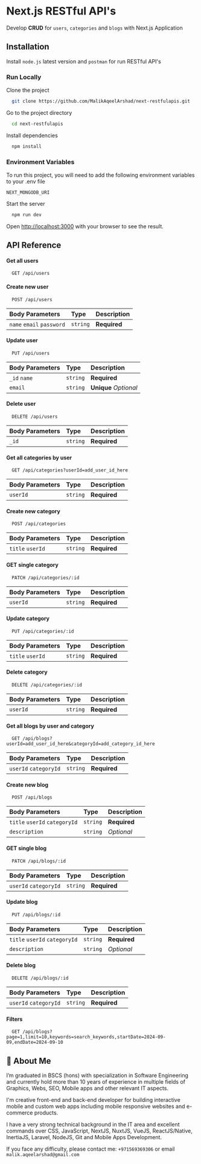 
# Next.js RESTful API's

Develop **CRUD** for `users`, `categories` and `blogs`  with Next.js Application


## Installation

Install `node.js` latest version and `postman` for run RESTful API's 


### Run Locally

Clone the project

```bash
  git clone https://github.com/MalikAqeelArshad/next-restfulapis.git
```

Go to the project directory

```bash
  cd next-restfulapis
```

Install dependencies

```bash
  npm install
```

### Environment Variables

To run this project, you will need to add the following environment variables to your .env file

`NEXT_MONGODB_URI`

Start the server

```bash
  npm run dev
```

Open [http://localhost:3000](http://localhost:3000) with your browser to see the result.
## API Reference

#### Get all users

```http
  GET /api/users
```

#### Create new user

```http
  POST /api/users
```

| Body Parameters | Type     | Description                 |
| :-------- | :------- | :-------------------------------- |
| `name` `email` `password` | `string` | **Required** |

#### Update user

```http
  PUT /api/users
```

| Body Parameters | Type     | Description                 |
| :-------- | :------- | :-------------------------------- |
| `_id` `name` | `string` | **Required** |
| `email`      | `string` | **Unique** *Optional* |

#### Delete user

```http
  DELETE /api/users
```

| Body Parameters | Type     | Description                 |
| :-------- | :------- | :-------------------------------- |
| `_id`      | `string` | **Required** |

#### Get all categories by user

```http
  GET /api/categories?userId=add_user_id_here
```

| Body Parameters | Type     | Description                 |
| :-------- | :------- | :-------------------------------- |
| `userId` | `string` | **Required** |

#### Create new category

```http
  POST /api/categories
```

| Body Parameters | Type     | Description                 |
| :-------- | :------- | :-------------------------------- |
| `title` `userId` | `string` | **Required** |

#### GET single category

```http
  PATCH /api/categories/:id
```

| Body Parameters | Type     | Description                 |
| :-------- | :------- | :-------------------------------- |
| `userId` | `string` | **Required** |

#### Update category

```http
  PUT /api/categories/:id
```

| Body Parameters | Type     | Description                 |
| :-------- | :------- | :-------------------------------- |
| `title` `userId` | `string` | **Required** |

#### Delete category

```http
  DELETE /api/categories/:id
```

| Body Parameters | Type     | Description                 |
| :-------- | :------- | :-------------------------------- |
| `userId` | `string` | **Required** |

#### Get all blogs by user and category

```http
  GET /api/blogs?userId=add_user_id_here&categoryId=add_category_id_here
```

| Body Parameters | Type     | Description                 |
| :-------- | :------- | :-------------------------------- |
| `userId` `categoryId` | `string` | **Required** |

#### Create new blog

```http
  POST /api/blogs
```

| Body Parameters | Type     | Description                 |
| :-------- | :------- | :-------------------------------- |
| `title` `userId` `categoryId` | `string` | **Required** |
| `description` | `string` | *Optional* |

#### GET single blog

```http
  PATCH /api/blogs/:id
```

| Body Parameters | Type     | Description                 |
| :-------- | :------- | :-------------------------------- |
| `userId` `categoryId` | `string` | **Required** |

#### Update blog

```http
  PUT /api/blogs/:id
```

| Body Parameters | Type     | Description                 |
| :-------- | :------- | :-------------------------------- |
| `title` `userId` `categoryId` | `string` | **Required** |
| `description` | `string` | *Optional* |

#### Delete blog

```http
  DELETE /api/blogs/:id
```

| Body Parameters | Type     | Description                 |
| :-------- | :------- | :-------------------------------- |
| `userId` `categoryId` | `string` | **Required** |


#### Filters

```http
  GET /api/blogs?page=1,limit=10,keywords=search_keywords,startDate=2024-09-09,endDate=2024-09-10
```
## 🚀 About Me
I’m graduated in BSCS (hons) with specialization in Software Engineering and currently hold more than 10 
years of experience in multiple fields of Graphics, Webs, SEO, Mobile apps and other relevant IT aspects.  

I'm creative front-end and back-end developer for building interactive mobile and custom web apps including mobile responsive websites and e-commerce products. 

I have a very strong technical background in the IT area and excellent commands over CSS, JavaScript, NextJS, NuxtJS, VueJS, ReactJS/Native, InertiaJS, Laravel, NodeJS, Git and Mobile Apps Development.

If you face any difficulty, please contact me: `+971569369306` or email `malik.aqeelarshad@gmail.com`
